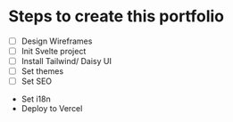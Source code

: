 # Steps to create this portfolio

- [ ] Design Wireframes
- [ ] Init Svelte project
- [ ] Install Tailwind/ Daisy UI
- [ ] Set themes
- [ ] Set SEO
- Set i18n
- Deploy to Vercel

